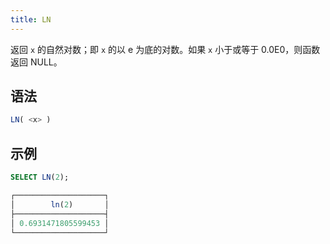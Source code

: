 ```yaml
---
title: LN
---
```


返回 `x` 的自然对数；即 `x` 的以 e 为底的对数。如果 `x` 小于或等于 0.0E0，则函数返回 NULL。

## 语法

```sql
LN( <x> )
```

## 示例

```sql
SELECT LN(2);

┌────────────────────┐
│        ln(2)       │
├────────────────────┤
│ 0.6931471805599453 │
└────────────────────┘
```